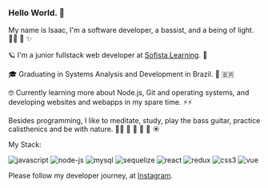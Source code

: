 ### Hello World. 👋

My name is Isaac, I'm a software developer, a bassist, and a being of light. 👨‍💻 🎸 ✨

🪐 I'm a junior fullstack web developer at [Sofista Learning](https://sofista.com.br/). 🚀

🎓 Graduating in Systems Analysis and Development in Brazil. 📖 🇧🇷

🤓 Currently learning more about Node.js, Git and operating systems, and developing websites and webapps in my spare time. ⚡⚡
 
Besides programming, I like to meditate, study, play the bass guitar, practice calisthenics and be with nature. 🧘‍♂️ 🧠 🎸 💪 🌳 ☀️

My Stack:

![javascript](https://user-images.githubusercontent.com/37576563/160047811-bab27e83-35d6-4a27-925b-9b996c573a49.png)
![node-js](https://user-images.githubusercontent.com/37576563/160046386-57c9f15f-1876-4bfc-a265-49c2e4eefa89.png)
![mysql](https://user-images.githubusercontent.com/37576563/160047582-d90a2605-61d9-4a8d-a6eb-1ef781e33eeb.png)
![sequelize](https://user-images.githubusercontent.com/37576563/160049581-ef32f180-80a6-4d2b-8324-2e3482515dab.png)
![react](https://user-images.githubusercontent.com/37576563/160046597-131c748c-9609-4836-a8da-678345d29537.png)
![redux](https://user-images.githubusercontent.com/37576563/160047687-15f0aa28-fdce-477d-b543-32131f4ae318.png)
![css3](https://user-images.githubusercontent.com/37576563/160049767-681ac93d-64d8-4120-b340-267d58c4e09e.png)
![vue](https://user-images.githubusercontent.com/37576563/160049918-1bc9b2da-c5b4-40ea-b1b9-3cf9641815d2.png)

Please follow my developer journey, at [Instagram](https://instagram.com/codigoisaac).
